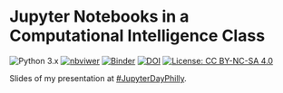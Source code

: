 
# Jupyter Notebooks in a Computational Intelligence Class

![Python 3.x](https://img.shields.io/badge/python-3.x-green.svg)
[![nbviwer](https://img.shields.io/badge/view%20in-nbviewer-orange.svg)](http://nbviewer.jupyter.org/github/lmarti/jupyterday-philly-19.05.2017/tree/master/)
[![Binder](http://mybinder.org/badge.svg)](http://mybinder.org/)
[![DOI](https://zenodo.org/badge/91579570.svg)](https://zenodo.org/badge/latestdoi/91579570)
[![License: CC BY-NC-SA 4.0](https://img.shields.io/badge/license-CC%20BY--NC--SA%204.0-lightgrey.svg)](http://creativecommons.org/licenses/by-nc-sa/4.0/)

Slides of my presentation at [#JupyterDayPhilly](http://jupyterday.blogs.brynmawr.edu).
